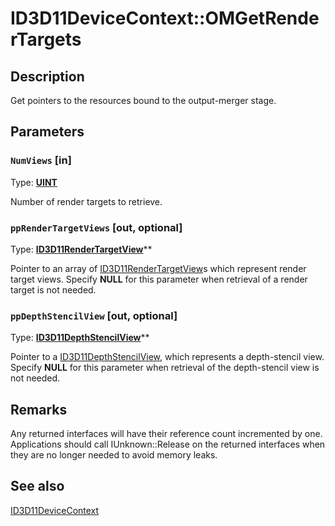 # ID3D11DeviceContext::OMGetRenderTargets

## Description

Get pointers to the resources bound to the output-merger stage.

## Parameters

### `NumViews` [in]

Type: **[UINT](https://learn.microsoft.com/windows/desktop/WinProg/windows-data-types)**

Number of render targets to retrieve.

### `ppRenderTargetViews` [out, optional]

Type: **[ID3D11RenderTargetView](https://learn.microsoft.com/windows/desktop/api/d3d11/nn-d3d11-id3d11rendertargetview)****

Pointer to an array of [ID3D11RenderTargetView](https://learn.microsoft.com/windows/desktop/api/d3d11/nn-d3d11-id3d11rendertargetview)s which represent render target views. Specify **NULL** for this parameter when retrieval of a render target is not needed.

### `ppDepthStencilView` [out, optional]

Type: **[ID3D11DepthStencilView](https://learn.microsoft.com/windows/desktop/api/d3d11/nn-d3d11-id3d11depthstencilview)****

Pointer to a [ID3D11DepthStencilView](https://learn.microsoft.com/windows/desktop/api/d3d11/nn-d3d11-id3d11depthstencilview), which represents a depth-stencil view. Specify **NULL** for this parameter when retrieval of the depth-stencil view is not needed.

## Remarks

Any returned interfaces will have their reference count incremented by one. Applications should call IUnknown::Release on the returned interfaces when they are no longer needed to avoid memory leaks.

## See also

[ID3D11DeviceContext](https://learn.microsoft.com/windows/desktop/api/d3d11/nn-d3d11-id3d11devicecontext)